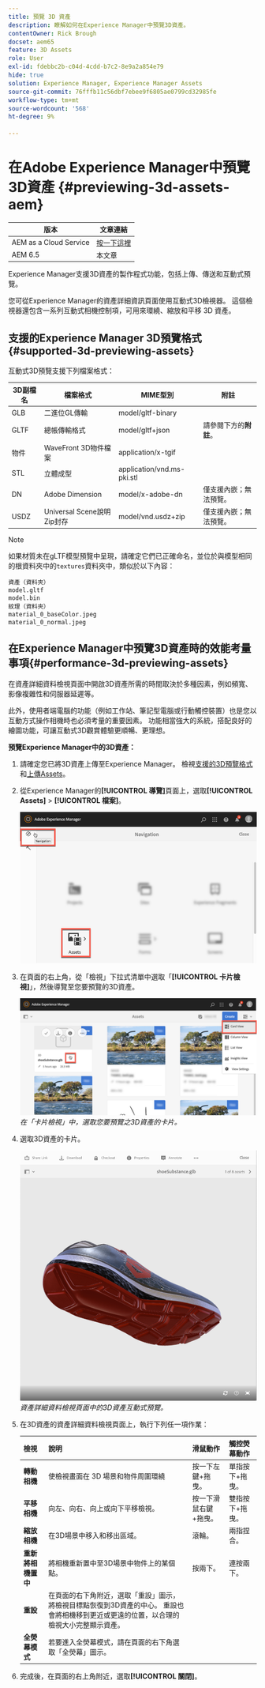 ```yaml
---
title: 預覽 3D 資產
description: 瞭解如何在Experience Manager中預覽3D資產。
contentOwner: Rick Brough
docset: aem65
feature: 3D Assets
role: User
exl-id: fdebbc2b-c04d-4cdd-b7c2-8e9a2a854e79
hide: true
solution: Experience Manager, Experience Manager Assets
source-git-commit: 76fffb11c56dbf7ebee9f6805ae0799cd32985fe
workflow-type: tm+mt
source-wordcount: '568'
ht-degree: 9%

---
```


# 在Adobe Experience Manager中預覽3D資產 {#previewing-3d-assets-aem}

| 版本 | 文章連結 |
| -------- | ---------------------------- |
| AEM as a Cloud Service  | [按一下這裡](https://experienceleague.adobe.com/docs/experience-manager-cloud-service/content/assets/manage/previewing-3d-assets.html?lang=zh-Hant) |
| AEM 6.5 | 本文章 |

Experience Manager支援3D資產的製作程式功能，包括上傳、傳送和互動式預覽。

您可從Experience Manager的資產詳細資訊頁面使用互動式3D檢視器。 這個檢視器還包含一系列互動式相機控制項，可用來環繞、縮放和平移 3D 資產。

<!-- See also [Working with 3D assets in Dynamic Media](/help/assets/assets-3d.md). -->

## 支援的Experience Manager 3D預覽格式 {#supported-3d-previewing-assets}

互動式3D預覽支援下列檔案格式：

| 3D副檔名 | 檔案格式 | MIME型別 | 附註 |
|---|---|---|---|
| GLB | 二進位GL傳輸 | model/gltf-binary | |
| GLTF | 總帳傳輸格式 | model/gltf+json | 請參閱下方的&#x200B;**附註**。 |
| 物件 | WaveFront 3D物件檔案 | application/x-tgif | |
| STL | 立體成型 | application/vnd.ms-pki.stl | |
| DN | Adobe Dimension | model/x-adobe-dn | 僅支援內嵌；無法預覽。 |
| USDZ | Universal Scene說明Zip封存 | model/vnd.usdz+zip | 僅支援內嵌；無法預覽。 |

>[!NOTE]
>
>如果材質未在gLTF模型預覽中呈現，請確定它們已正確命名，並位於與模型相同的根資料夾中的`textures`資料夾中，類似於以下內容：

    資產（資料夾）
    model.gltf
    model.bin
    紋理（資料夾）
    material_0_baseColor.jpeg
    material_0_normal.jpeg

## 在Experience Manager中預覽3D資產時的效能考量事項{#performance-3d-previewing-assets}

在資產詳細資料檢視頁面中開啟3D資產所需的時間取決於多種因素，例如頻寬、影像複雜性和伺服器延遲等。

此外，使用者端電腦的功能（例如工作站、筆記型電腦或行動觸控裝置）也是您以互動方式操作相機時也必須考量的重要因素。 功能相當強大的系統，搭配良好的繪圖功能，可讓互動式3D觀賞體驗更順暢、更理想。

**預覽Experience Manager中的3D資產：**

1. 請確定您已將3D資產上傳至Experience Manager。
檢視[支援的3D預覽格式](#supported-3d-previewing-assets)和[上傳Assets](/help/assets/manage-assets.md#uploading-assets)。
1. 從Experience Manager的&#x200B;**[!UICONTROL 導覽]**&#x200B;頁面上，選取&#x200B;**[!UICONTROL Assets]** > **[!UICONTROL 檔案]**。

   ![導覽頁面](/help/assets/assets-dm/navigation-assets.png)

1. 在頁面的右上角，從「檢視」下拉式清單中選取「**[!UICONTROL 卡片檢視]**」，然後導覽至您要預覽的3D資產。

   ![選擇3D卡片](/help/assets/assets-dm/3d-card-select.png)
   _在「卡片檢視」中，選取您要預覽之3D資產的卡片。_

1. 選取3D資產的卡片。

   ![互動式3D預覽](/help/assets/assets-dm/3d-preview.png)
   _資產詳細資料檢視頁面中的3D資產互動式預覽。_
1. 在3D資產的資產詳細資料檢視頁面上，執行下列任一項作業：

   | 檢視 | 說明 | 滑鼠動作 | 觸控熒幕動作 |
   | --- | --- | --- | --- |
   | **轉動相機** | 使檢視畫面在 3D 場景和物件周圍環繞 | 按一下左鍵+拖曳。 | 單指按下+拖曳。 |
   | **平移相機** | 向左、向右、向上或向下平移檢視。 | 按一下滑鼠右鍵+拖曳。 | 雙指按下+拖曳。 |
   | **縮放相機** | 在3D場景中移入和移出區域。 | 滾輪。 | 兩指捏合。 |
   | **重新將相機置中** | 將相機重新置中至3D場景中物件上的某個點。 | 按兩下。 | 連按兩下。 |
   | **重設** | 在頁面的右下角附近，選取「重設」圖示，將檢視目標點恢復到3D資產的中心。 重設也會將相機移到更近或更遠的位置，以合理的檢視大小完整顯示資產。 |   |   |
   | **全熒幕模式** | 若要進入全熒幕模式，請在頁面的右下角選取「全熒幕」圖示。 |   |   |

1. 完成後，在頁面的右上角附近，選取&#x200B;**[!UICONTROL 關閉]**。
